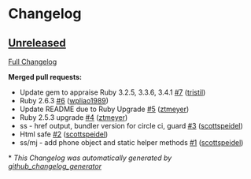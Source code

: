 # Changelog

## [Unreleased](https://github.com/appfolio/alexander_graham_bell/tree/HEAD)

[Full Changelog](https://github.com/appfolio/alexander_graham_bell/compare/792b4eaf3bb63f7a0bdb4ea99413201085040f25...HEAD)

**Merged pull requests:**

- Update gem to appraise Ruby 3.2.5, 3.3.6, 3.4.1 [\#7](https://github.com/appfolio/alexander_graham_bell/pull/7) ([tristil](https://github.com/tristil))
- Ruby 2.6.3 [\#6](https://github.com/appfolio/alexander_graham_bell/pull/6) ([wpliao1989](https://github.com/wpliao1989))
- Update README due to Ruby Upgrade [\#5](https://github.com/appfolio/alexander_graham_bell/pull/5) ([ztmeyer](https://github.com/ztmeyer))
- Ruby 2.5.3 upgrade [\#4](https://github.com/appfolio/alexander_graham_bell/pull/4) ([ztmeyer](https://github.com/ztmeyer))
- ss - href output, bundler version for circle ci, guard [\#3](https://github.com/appfolio/alexander_graham_bell/pull/3) ([scottspeidel](https://github.com/scottspeidel))
- Html safe [\#2](https://github.com/appfolio/alexander_graham_bell/pull/2) ([scottspeidel](https://github.com/scottspeidel))
- ss/mj - add phone object and static helper methods [\#1](https://github.com/appfolio/alexander_graham_bell/pull/1) ([scottspeidel](https://github.com/scottspeidel))



\* *This Changelog was automatically generated by [github_changelog_generator](https://github.com/github-changelog-generator/github-changelog-generator)*
